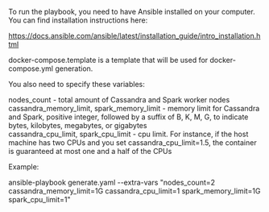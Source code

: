 To run the playbook, you need to have Ansible installed on your computer. You can find installation instructions here:  

https://docs.ansible.com/ansible/latest/installation_guide/intro_installation.html  

docker-compose.template is a template that will be used for docker-compose.yml generation.  

You also need to specify these variables:  

nodes_count - total amount of Cassandra and Spark worker nodes  
cassandra_memory_limit, spark_memory_limit - memory limit for Cassandra and Spark, positive integer, followed by a suffix of B, K, M, G, to indicate bytes, kilobytes, megabytes, or gigabytes  
cassandra_cpu_limit, spark_cpu_limit - cpu limit. For instance, if the host machine has two CPUs and you set cassandra_cpu_limit=1.5, the container is guaranteed at most one and a half of the CPUs  

Example:  

ansible-playbook generate.yaml --extra-vars "nodes_count=2 cassandra_memory_limit=1G cassandra_cpu_limit=1 spark_memory_limit=1G spark_cpu_limit=1"  
